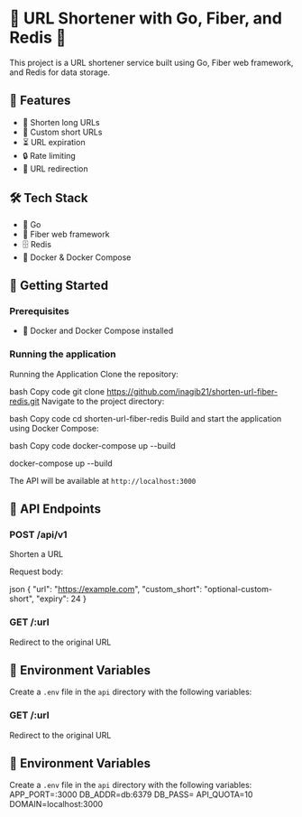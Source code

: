 # 🔗 URL Shortener with Go, Fiber, and Redis 🚀

This project is a URL shortener service built using Go, Fiber web framework, and Redis for data storage.

## 🌟 Features

- 🔗 Shorten long URLs
- 🎨 Custom short URLs
- ⏳ URL expiration
- 🔒 Rate limiting
- 🔄 URL redirection

## 🛠️ Tech Stack

- 🐹 Go
- 🚀 Fiber web framework
- 🗄️ Redis
- 🐳 Docker & Docker Compose

## 🚀 Getting Started

### Prerequisites

- 🐳 Docker and Docker Compose installed

### Running the application

Running the Application
Clone the repository:

bash
Copy code
git clone https://github.com/inagib21/shorten-url-fiber-redis.git
Navigate to the project directory:

bash
Copy code
cd shorten-url-fiber-redis
Build and start the application using Docker Compose:

bash
Copy code
docker-compose up --build

docker-compose up --build


The API will be available at `http://localhost:3000`

## 🔧 API Endpoints

### POST /api/v1
Shorten a URL

Request body:

json
{
"url": "https://example.com",
"custom_short": "optional-custom-short",
"expiry": 24
}


### GET /:url
Redirect to the original URL

## 🧪 Environment Variables

Create a `.env` file in the `api` directory with the following variables:



### GET /:url
Redirect to the original URL

## 🧪 Environment Variables

Create a `.env` file in the `api` directory with the following variables:
APP_PORT=:3000
DB_ADDR=db:6379
DB_PASS=
API_QUOTA=10
DOMAIN=localhost:3000
